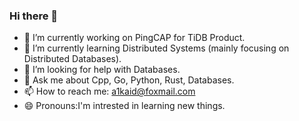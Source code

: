 ### Hi there 👋


- 🔭 I’m currently working on PingCAP for TiDB Product.
- 🌱 I’m currently learning Distributed Systems (mainly focusing on Distributed Databases).
- 🤔 I’m looking for help with Databases.
- 💬 Ask me about Cpp, Go, Python, Rust, Databases.
- 📫 How to reach me: a1kaid@foxmail.com
- 😄 Pronouns:I'm intrested in learning new things.
